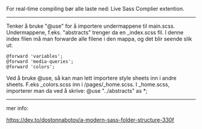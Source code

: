 For real-time compiling bør alle laste ned:
Live Sass Complier extention.

--------------

Tenker å bruke "@use" for å importere undermappene til main.scss. Undermappene, f.eks. "abstracts" trenger da en _index.scss fil.
I denne index filen må man forwarde alle filene i den mappa, og det blir seende slik ut: 

    @forward 'variables';
    @forward 'media-queries';
    @forward 'colors';

Ved å bruke @use, så kan man lett importere style sheets inn i andre sheets. F.eks _colors.scss inn i /pages/_home.scss.
I _home.scss, importerer man da ved å skrive: @use "../abstracts" as *;

-----------------
mer info: 

https://dev.to/dostonnabotov/a-modern-sass-folder-structure-330f 